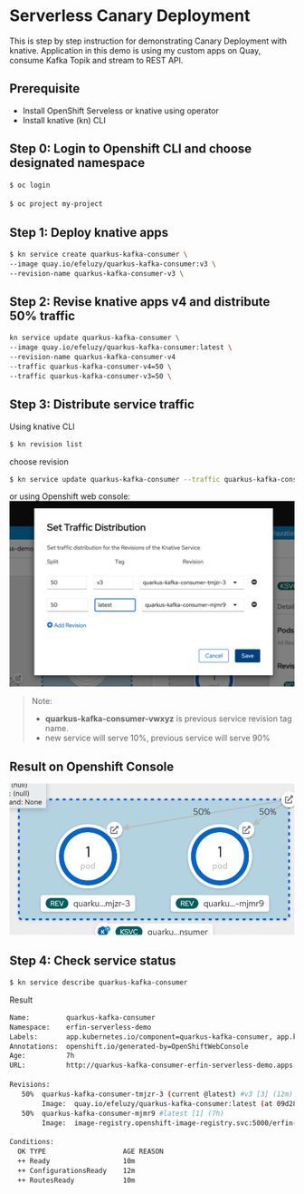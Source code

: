 # Serverless Canary Deployment

This is step by step instruction for demonstrating Canary Deployment with knative. 
Application in this demo is using my custom apps on Quay, consume Kafka Topik and stream to REST API.

## Prerequisite
- Install OpenShift Serveless or knative using operator
- Install knative (kn) CLI

## Step 0: Login to Openshift CLI and choose designated namespace
```bash
$ oc login

$ oc project my-project
```
## Step 1: Deploy knative apps
```bash
$ kn service create quarkus-kafka-consumer \
--image quay.io/efeluzy/quarkus-kafka-consumer:v3 \
--revision-name quarkus-kafka-consumer-v3 \
```

## Step 2: Revise knative apps v4 and distribute 50% traffic
```bash
kn service update quarkus-kafka-consumer \
--image quay.io/efeluzy/quarkus-kafka-consumer:latest \
--revision-name quarkus-kafka-consumer-v4
--traffic quarkus-kafka-consumer-v4=50 \
--traffic quarkus-kafka-consumer-v3=50 \
```

## Step 3: Distribute service traffic
Using knative CLI
```bash
$ kn revision list
```
choose revision
```bash
$ kn service update quarkus-kafka-consumer --traffic quarkus-kafka-consumer-abcd=10 --traffic quarkus-kafka-consumer-vwxyz=90
```
or using Openshift web console:
![ocp web console](https://github.com/erfinfeluzy/ocp4-notes/blob/master/screenshot/serverless-ocp-traffic-distribution.png?raw=true)
> Note: 
> - **quarkus-kafka-consumer-vwxyz** is previous service revision tag name.
> - new service will serve 10%, previous service will serve 90%

## Result on Openshift Console
![ocp web console](https://github.com/erfinfeluzy/ocp4-notes/blob/master/screenshot/serverless-canary-result.png?raw=true)

## Step 4: Check service status
```bash
$ kn service describe quarkus-kafka-consumer
```
Result
```bash
Name:         quarkus-kafka-consumer
Namespace:    erfin-serverless-demo
Labels:       app.kubernetes.io/component=quarkus-kafka-consumer, app.kubernetes.io/instance=quarkus-k ...
Annotations:  openshift.io/generated-by=OpenShiftWebConsole
Age:          7h
URL:          http://quarkus-kafka-consumer-erfin-serverless-demo.apps.erfin-cluster.sandbox1459.opentlc.com

Revisions:
   50%  quarkus-kafka-consumer-tmjzr-3 (current @latest) #v3 [3] (12m)
        Image:  quay.io/efeluzy/quarkus-kafka-consumer:latest (at 09d28f)
   50%  quarkus-kafka-consumer-mjmr9 #latest [1] (7h)
        Image:  image-registry.openshift-image-registry.svc:5000/erfin-serverless-demo/quarkus-kafka-consumer:v3 (at 09d28f)

Conditions:
  OK TYPE                   AGE REASON
  ++ Ready                  10m
  ++ ConfigurationsReady    12m
  ++ RoutesReady            10m
  ```
